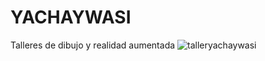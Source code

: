 # YACHAYWASI
Talleres de dibujo y realidad aumentada
![talleryachaywasi](https://github.com/user-attachments/assets/2cef0e64-e36c-458b-bdb3-063c372922e5)
